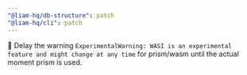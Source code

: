 ```yaml
---
"@liam-hq/db-structure": patch
"@liam-hq/cli": patch
---
```


:children_crossing: Delay the warning `ExperimentalWarning: WASI is an experimental feature and might change at any time` for prism/wasm until the actual moment prism is used.
